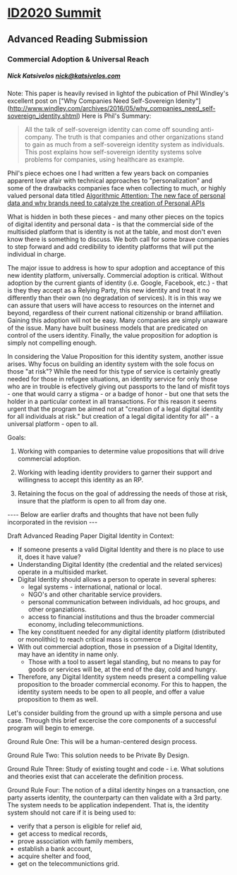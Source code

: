 # [ID2020 Summit](http://id2020summit.org/) 
## Advanced Reading Submission 



### Commercial Adoption & Universal Reach
##### Nick Katsivelos nick@katsivelos.com 


Note: This paper is heavily revised in lightof the pubication of Phil Windley's excellent post on 
["Why Companies Need Self-Sovereign Idenity"] (http://www.windley.com/archives/2016/05/why_companies_need_self-sovereign_identity.shtml)
Here is Phil's Summary: 
> All the talk of self-sovereign identity can come off sounding anti-company. The truth is that companies and other organizations stand to gain as much from a self-sovereign identity system as individuals. This post explains how self-sovereign identity systems solve problems for companies, using healthcare as example.

Phil's piece echoes one I had written a few years back on companies apparent love afair with technical approaches to "personalization" and some of the drawbacks companies face when collecting to much, or highly valued personal data titled [Algorithmic Attention: The new face of personal data and why brands need to catalyze the creation of Personal APIs](http://katsivelos.com/2015/10/04/algorithmic-attention/)

What is hidden in both these pieces - and many other pieces on the topics of digital identity and personal data - is that the commercial side of the multisided platform that is identity is not at the table, and most don't even know there is something to discuss. We both call for some brave companies to step forward and add credibility to identity platforms that will put the individual in charge. 

The major issue to address is how to spur adoption and acceptance of this new identity platform, universally. Commercial adoption is critical. Without adoption by the current giants of identity (i.e. Google, Facebook, etc.) - that is they they accept as a Relying Party, this new identity and treat it no differently than their own (no degradation of services). It is in this way we can assure that users will have access to resources on the internet and beyond, regardless of their current national citizenship or brand affiliation. Gaining this adoption will not be easy. Many companies are simply unaware of the issue. Many have built business models that are predicated on control of the users identity. Finally, the value proposition for adoption is simply not compelling enough. 

In considering the Value Proposition for this identity system, another issue arises. Why focus on building an identity system with the sole focus on those "at risk"?  While the need for this type of service is certainly greatly needed for those in refugee situations, an identity service for only those who are in trouble is efectively giving out passports to the land of misfit toys - one that would carry a stigma - or a badge of honor - but one that sets the holder in a particular context in all transactions.  For this reason it seems urgent that the program be aimed not at "creation of a legal digital identity for all individuals at risk." but creation of a legal digital identity for all" - a universal platform - open to all.

Goals:

1. Working with companies to determine value propositions that will drive commercial adoption.

2. Working with leading identity providers to garner their support and willingness to accept this identity as an RP. 

3. Retaining the focus on the goal of addressing the needs of those at risk, insure that the platform is open to all from day one.






 






---- Below are earlier drafts and thoughts that have not been fully incorporated in the revision ---

Draft Advanced Reading Paper
Digital Identity in Context:
- If someone presents a valid Digital Identity and there is no place to use it, does it have value?
- Understanding Digital Identity (the credential and the related services) operate in a multisided market.
- Digital Identity should allows a person to operate in several spheres:
	- legal systems - international, national or local.
	- NGO's and other charitable service providers.
	- personal communication between individuals, ad hoc groups, and other organziations.
	- access to financial institutions and thus the broader commercial economy, including telecommunictions.
- The key constituent needed for any digital identity platform (distributed or monolithic) to reach critical mass is commerce
- With out commercial adoption, those in psession of a Digital Identity, may have an identity in name only. 
	- Those with a tool to assert legal standing, but no means to pay for goods or services will be, at the end of the day, cold and hungry.
- Therefore, any Digital Identity system needs present a compelling value proposition to the broader commercial economy. For this to happen, the 
identity system needs to be open to all people, and offer a value proposition to them as well. 
	


Let's consider building from the ground up with a simple persona and use case. Through this brief excercise the core components of a successful program will begin to emerge.

Ground Rule One: This will be a human-centered design process.

Ground Rule Two: This solution needs to be Private By Design.

Ground Rule Three: Study of existing tought and code - i.e. What solutions and theories exist that can accelerate the definition process.

Ground Rule Four: The notion of a diital identity hinges on a transaction, one party asserts identity, the counterparty can then validate with a 3rd party. The system needs to be application independent. 
That is, the identity system should not care if it is being used to:
- verify that a person is eligible for relief aid, 
- get access to medical records, 
- prove association with family members, 
- establish a bank account, 
- acquire shelter and food, 
- get on the telecommunictions grid.



 